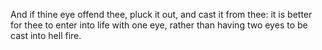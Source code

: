 And if thine eye offend thee, pluck it out, and cast it from thee: it is better for thee to enter into life with one eye, rather than having two eyes to be cast into hell fire.
